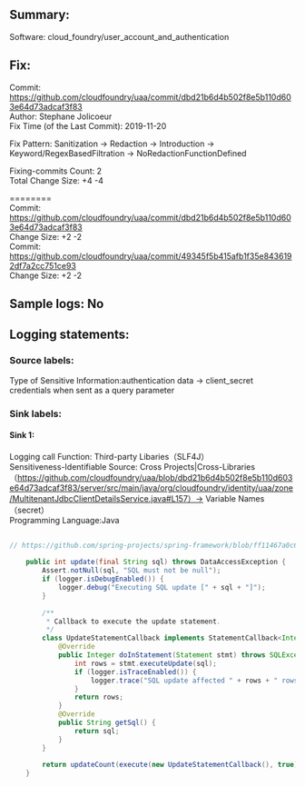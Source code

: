 ## Summary:  
Software: cloud_foundry/user_account_and_authentication  
## Fix:  
Commit: https://github.com/cloudfoundry/uaa/commit/dbd21b6d4b502f8e5b110d603e64d73adcaf3f83  
Author: Stephane Jolicoeur  
Fix Time (of the Last Commit): 2019-11-20  
  
Fix Pattern: Sanitization -> Redaction -> Introduction -> Keyword/RegexBasedFiltration -> NoRedactionFunctionDefined  
  
Fixing-commits Count: 2  
Total Change Size: +4 -4  
  
========  
Commit: https://github.com/cloudfoundry/uaa/commit/dbd21b6d4b502f8e5b110d603e64d73adcaf3f83  
Change Size: +2 -2  
Commit: https://github.com/cloudfoundry/uaa/commit/49345f5b415afb1f35e8436192df7a2cc751ce93  
Change Size: +2 -2  
## Sample logs: No  
## Logging statements:  
### Source labels:  
Type of Sensitive Information:authentication data -> client_secret credentials when sent as a query parameter  
### Sink labels:  
#### Sink 1:  
Logging call Function:  Third-party Libaries（SLF4J）  
Sensitiveness-Identifiable Source:  Cross Projects|Cross-Libraries（https://github.com/cloudfoundry/uaa/blob/dbd21b6d4b502f8e5b110d603e64d73adcaf3f83/server/src/main/java/org/cloudfoundry/identity/uaa/zone/MultitenantJdbcClientDetailsService.java#L157）-> Variable Names（secret）  
Programming Language:Java  
```Java  
  
// https://github.com/spring-projects/spring-framework/blob/ff11467a0c62986cc26eca7b94c3d58ae7bc0e3d/spring-jdbc/src/main/java/org/springframework/jdbc/core/JdbcTemplate.java#L534-L559  
  
	public int update(final String sql) throws DataAccessException {  
		Assert.notNull(sql, "SQL must not be null");  
		if (logger.isDebugEnabled()) {  
			logger.debug("Executing SQL update [" + sql + "]");  
		}  
  
		/**  
		 * Callback to execute the update statement.  
		 */  
		class UpdateStatementCallback implements StatementCallback<Integer>, SqlProvider {  
			@Override  
			public Integer doInStatement(Statement stmt) throws SQLException {  
				int rows = stmt.executeUpdate(sql);  
				if (logger.isTraceEnabled()) {  
					logger.trace("SQL update affected " + rows + " rows");  
				}  
				return rows;  
			}  
			@Override  
			public String getSql() {  
				return sql;  
			}  
		}  
  
		return updateCount(execute(new UpdateStatementCallback(), true));  
	}  
  
```  
